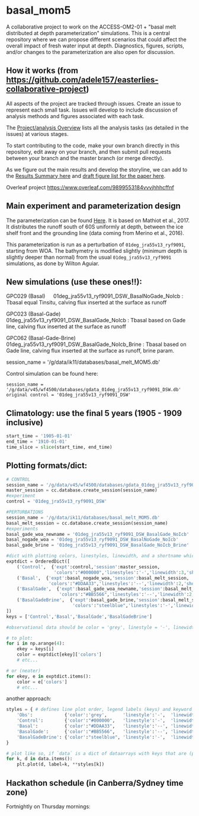 # basal_mom5

A collaborative project to work on the ACCESS-OM2-01 + "basal melt distributed at depth parameterization" simulations. This is a central repository where we can propose different scenarios that could affect the overall impact of fresh water input at depth. Diagnostics, figures, scripts, and/or changes to the parameterization are also open for discussion.

## How it works (from https://github.com/adele157/easterlies-collaborative-project)

All aspects of the project are tracked through issues. Create an issue to represent each small task. Issues will develop to include discussion of analysis methods and figures associated with each task.

The [Project/analysis Overview](https://github.com/pedrocol/basal_mom5-collaborative-project/projects/1) lists all the analysis tasks (as detailed in the issues) at various stages.

To start contributing to the code, make your own branch directly in this repository, edit away on your branch, and then submit pull requests between your branch and the master branch (or merge directly).

As we figure out the main results and develop the storyline, we can add to the [Results Summary here](https://github.com/pedrocol/basal_mom5-collaborative-project/blob/main/Results_summary.md) and [draft figure list for the paper here](https://github.com/pedrocol/basal_mom5-collaborative-project/blob/main/Figure_outline.md).

Overleaf project https://www.overleaf.com/9899553184vvvjhhhcffnf

## Main experiment and parameterization design

The parameterization can be found [Here](https://github.com/pedrocol/basal_routines/tree/master/MOM_routines). It is based on Mathiot et al., 2017. It distributes the runoff south of 60S uniformly at depth, between the ice shelf front and the grounding line (data coming from Merino et al., 2016).

This parameterization is run as a perturbation of `01deg_jra55v13_ryf9091`, starting from WOA. The bathymetry is modified slightly (minimum depth is slightly deeper than normal) from the usual `01deg_jra55v13_ryf9091` simulations, as done by Wilton Aguiar.

## New simulations (use these ones!!):

GPC029 (Basal)                                01deg_jra55v13_ryf9091_DSW_BasalNoGade_NoIcb     : Tbasal equal Tinsitu, calving flux inserted at the surface as runoff

GPC023 (Basal-Gade)                           01deg_jra55v13_ryf9091_DSW_BasalGade_NoIcb       : Tbasal based on Gade line, calving flux inserted at the surface as runoff

GPC062 (Basal-Gade-Brine)                     01deg_jra55v13_ryf9091_DSW_BasalGade_NoIcb_Brine : Tbasal based on Gade line, calving flux inserted at the surface as runoff, brine param.


session_name = '/g/data/ik11/databases/basal_melt_MOM5.db'

Control simulation can be found here:
```
session_name = '/g/data/v45/wf4500/databases/gdata_01deg_jra55v13_ryf9091_DSW.db'
original control = '01deg_jra55v13_ryf9091_DSW'
```

## Climatology: use the final 5 years (1905 - 1909 inclusive)

```python
start_time = '1905-01-01'
end_time = '1910-01-01'
time_slice = slice(start_time, end_time)
```

## Plotting formats/dict:

```python
# CONTROL
session_name = '/g/data/v45/wf4500/databases/gdata_01deg_jra55v13_ryf9091_DSW.db'
master_session = cc.database.create_session(session_name)
#experiment
control = '01deg_jra55v13_ryf9091_DSW'

#PERTURBATIONS
session_name = '/g/data/ik11/databases/basal_melt_MOM5.db'
basal_melt_session = cc.database.create_session(session_name)
#experiments
basal_gade_woa_newname = '01deg_jra55v13_ryf9091_DSW_BasalGade_NoIcb'
basal_nogade_woa = '01deg_jra55v13_ryf9091_DSW_BasalNoGade_NoIcb'
basal_gade_brine = '01deg_jra55v13_ryf9091_DSW_BasalGade_NoIcb_Brine'

#dict with plotting colors, linestyles, linewidth, and a shortname which may or may not be useful
exptdict = OrderedDict([
    ('Control',  {'expt':control,'session':master_session,
                  'colors':"#000000",'linestyles':'-','linewidth':3,'shortname':'control'}),
    ('Basal',  {'expt':basal_nogade_woa,'session':basal_melt_session,
                'colors':"#DDAA33",'linestyles':'--','linewidth':2,'shortname':'basal_nogade'}),
    ('BasalGade',  {'expt':basal_gade_woa_newname,'session':basal_melt_session,
                    'colors':"#BB5566",'linestyles':'--','linewidth':2,'shortname':'basal'}),
    ('BasalGadeBrine',  {'expt':basal_gade_brine,'session':basal_melt_session,
                         'colors':"steelblue",'linestyles':'-','linewidth':2,'shortname':'basal_gade_brine'}),
])
keys = ['Control','Basal','BasalGade','BasalGadeBrine']

#observational data should be color = 'grey', linestyle = '-', linewidth =3

# to plot:
for i in np.arange(4):
    ekey = keys[i]
    color = exptdict[ekey]['colors']
    # etc...

# or (neater)
for ekey, e in exptdict.items():
    color = e['colors']
    # etc...
```
another approach:
```python
styles = { # defines line plot order, legend labels (keys) and keyword args (dicts)
    'Obs':            {'color':'grey',      'linestyle':'-',  'linewidth':3},
    'Control':        {'color':"#000000",   'linestyle':'-',  'linewidth':3},
    'Basal':          {'color':"#DDAA33",   'linestyle':'--', 'linewidth':2},
    'BasalGade':      {'color':"#BB5566",   'linestyle':'--', 'linewidth':2},
    'BasalGadeBrine': {'color':"steelblue", 'linestyle':'-',  'linewidth':2},
}

# plot like so, if `data` is a dict of dataarrays with keys that are (possibly a subset of) the keys in `styles`
for k, d in data.items():
    plt.plot(d, label=k, **styles[k])
```
## Hackathon schedule (in Canberra/Sydney time zone)

Fortnightly on Thursday mornings:


